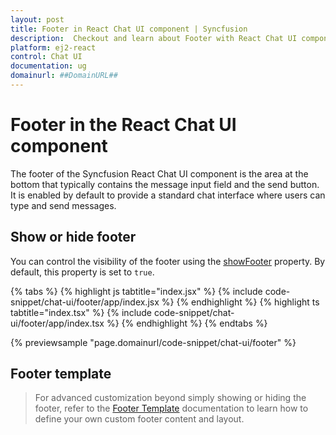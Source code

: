 ```yaml
---
layout: post
title: Footer in React Chat UI component | Syncfusion
description:  Checkout and learn about Footer with React Chat UI component of Syncfusion Essential JS 2 and more details.
platform: ej2-react
control: Chat UI
documentation: ug
domainurl: ##DomainURL##
---
```


# Footer in the React Chat UI component

The footer of the Syncfusion React Chat UI component is the area at the bottom that typically contains the message input field and the send button. It is enabled by default to provide a standard chat interface where users can type and send messages.

## Show or hide footer

You can control the visibility of the footer using the [showFooter](../api/chat-ui/#showfooter) property. By default, this property is set to `true`.

{% tabs %}
{% highlight js tabtitle="index.jsx" %}
{% include code-snippet/chat-ui/footer/app/index.jsx %}
{% endhighlight %}
{% highlight ts tabtitle="index.tsx" %}
{% include code-snippet/chat-ui/footer/app/index.tsx %}
{% endhighlight %}
{% endtabs %}

{% previewsample "page.domainurl/code-snippet/chat-ui/footer" %}

## Footer template

>For advanced customization beyond simply showing or hiding the footer, refer to the [Footer Template](./templates#footer-template) documentation to learn how to define your own custom footer content and layout.